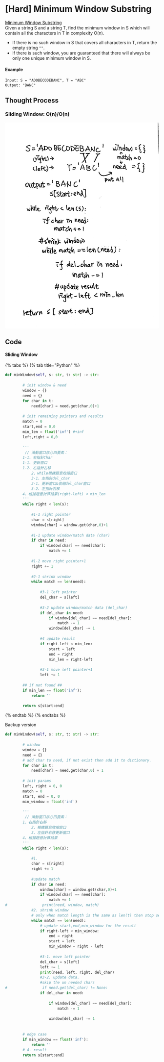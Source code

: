 # \[Hard\] Minimum Window Substring

[Minimum Window Substring](https://leetcode.com/problems/minimum-window-substring/)  
Given a string S and a string T, find the minimum window in S which will contain all the characters in T in complexity O\(n\).

* If there is no such window in S that covers all characters in T, return the empty string `""`.
* If there is such window, you are guaranteed that there will always be only one unique minimum window in S.

#### Example

```text
Input: S = "ADOBECODEBANC", T = "ABC"
Output: "BANC"
```

## Thought Process

### Sliding Window: O\(n\)/O\(n\)

![](../../.gitbook/assets/min_window_substring%20%281%29.jpg)

## Code

#### Sliding Window

{% tabs %}
{% tab title="Python" %}
```python
def minWindow(self, s: str, t: str) -> str:

        # init window & need
        window = {}
        need = {}
        for char in t:
            need[char] = need.get(char,0)+1
        
        # init remaining pointers and results
        match = 0
        start,end = 0,0
        min_len = float('inf') #+inf
        left,right = 0,0
        
        '''
         // 滑動窗口核心四要素：
        1-1、右指針Char
        1-1、更新窗口
        1-2、右指針右移 
            2、while根據題意收缩窗口
            3-1、左指針del_char 
            3-1、更新窗口&收缩del_char窗口
            3-2、左指針右移
        4、根據題意計算结果(right-left) < min_len
        '''
        while right < len(s):
            
            #1-1 right pointer
            char = s[right]
            window[char] = window.get(char,0)+1
            
            #1-1 update window/match data (char)
            if char in need:
                if window[char] == need[char]:
                    match += 1
            
            #1-2 move right pointer+1
            right += 1
            
            #2-1 shrink window
            while match == len(need):
                
                #3-1 left pointer
                del_char = s[left]
                
                #3-2 update window/match data (del_char)
                if del_char in need:
                    if window[del_char] == need[del_char]:
                        match -= 1 
                    window[del_char] -= 1
                
                #4 update result
                if right-left < min_len:
                    start = left
                    end = right
                    min_len = right-left
                
                #3-1 move left pointer+1            
                left += 1
        
        ## if not found ##
        if min_len == float('inf'):
            return ''

        return s[start:end]
```
{% endtab %}
{% endtabs %}

Backup version

```python
def minWindow(self, s: str, t: str) -> str:
        
        # window
        window = {}
        need = {}
        # add char to need, if not exist then add it to dictionary.
        for char in t:
            need[char] = need.get(char,0) + 1
        
        # init params
        left, right = 0, 0
        match = 0
        start, end = 0, 0
        min_window = float('inf')
        
        '''
         // 滑動窗口核心四要素：
        1、右指針右移 
            2、根據題意收缩窗口 
            3、左指針右移更新窗口 
        4、根據題意計算结果
        '''
        while right < len(s):
            
            #1.
            char = s[right]            
            right += 1
            
            #update match
            if char in need:
                window[char] = window.get(char,0)+1
                if window[char] == need[char]:
                    match += 1
#                print(need, window, match)
            #2. shrink window
            # only when match length is the same as len(t) then stop searching.
            while match == len(need):
                # update start,end,min_window for the result
                if right-left < min_window:
                    end = right
                    start = left
                    min_window = right - left
                
                #3-1. move left pointer
                del_char = s[left]
                left += 1
                print(need, left, right, del_char)
                #3-2. update data. 
                #skip the un needed chars
#                if need.get(del_char) != None:
                if del_char in need:
                    
                    if window[del_char] == need[del_char]:
                        match -= 1
                        
                    window[del_char] -= 1
                
                
        # edge case
        if min_window == float('inf'):
            return ''
        # 4. result 
        return s[start:end]
```

